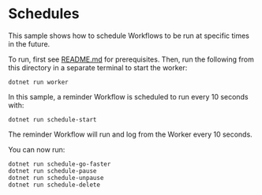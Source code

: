 # Schedules

This sample shows how to schedule Workflows to be run at specific times in the future.

To run, first see [README.md](../../README.md) for prerequisites. Then, run the following from this directory
in a separate terminal to start the worker:

    dotnet run worker

In this sample, a reminder Workflow is scheduled to run every 10 seconds with:

    dotnet run schedule-start

The reminder Workflow will run and log from the Worker every 10 seconds.

You can now run:

    dotnet run schedule-go-faster
    dotnet run schedule-pause
    dotnet run schedule-unpause
    dotnet run schedule-delete

